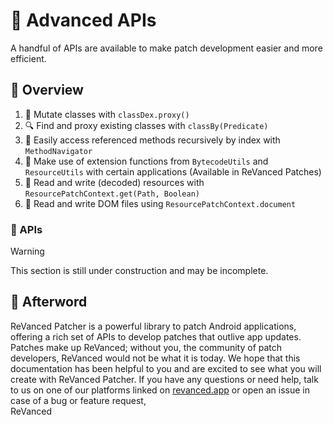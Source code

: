 # 💪 Advanced APIs

A handful of APIs are available to make patch development easier and more efficient.

## 📙 Overview

1. 👹 Mutate classes with `classDex.proxy()`
2. 🔍 Find and proxy existing classes with `classBy(Predicate)`
3. 🏃‍ Easily access referenced methods recursively by index with `MethodNavigator`
4. 🔨 Make use of extension functions from `BytecodeUtils` and `ResourceUtils` with certain applications (Available in ReVanced Patches)
5. 💾 Read and write (decoded) resources with `ResourcePatchContext.get(Path, Boolean)`
6. 📃 Read and write DOM files using `ResourcePatchContext.document`

### 🧰 APIs

> [!WARNING]
> This section is still under construction and may be incomplete.

## 🎉 Afterword

ReVanced Patcher is a powerful library to patch Android applications, offering a rich set of APIs to develop patches that outlive app updates. Patches make up ReVanced; without you, the community of patch developers, ReVanced would not be what it is today. We hope that this documentation has been helpful to you and are excited to see what you will create with ReVanced Patcher. If you have any questions or need help, talk to us on one of our platforms linked on [revanced.app](https://revanced.app) or open an issue in case of a bug or feature request,  
ReVanced
